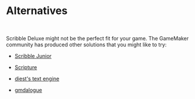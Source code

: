 # Alternatives

&nbsp;

Scribble Deluxe might not be the perfect fit for your game. The GameMaker community has produced other solutions that you might like to try:

- [Scribble Junior](https://www.github.com/jujuadams/ScribbleJunior/)

- [Scripture](https://pixelatedpope.itch.io/scripture)

- [diest's text engine](http://michaelvandiest.com/advanced-dialogue-box/)

- [gmdalogue](https://github.com/danielpancake/gmdialogue)
